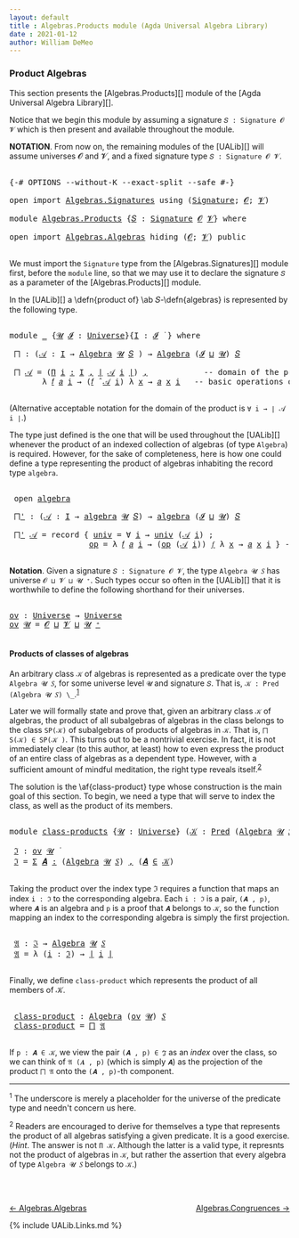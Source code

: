 ```yaml
---
layout: default
title : Algebras.Products module (Agda Universal Algebra Library)
date : 2021-01-12
author: William DeMeo
---
```



### <a id="product-algebras">Product Algebras</a>

This section presents the [Algebras.Products][] module of the [Agda Universal Algebra Library][].

Notice that we begin this module by assuming a signature `𝑆 : Signature 𝓞 𝓥` which is then present and available throughout the module.

**NOTATION**.  From now on, the remaining modules of the [UALib][] will assume universes 𝓞 and 𝓥, and a fixed signature type `𝑆 : Signature 𝓞 𝓥`.

<pre class="Agda">

<a id="581" class="Symbol">{-#</a> <a id="585" class="Keyword">OPTIONS</a> <a id="593" class="Pragma">--without-K</a> <a id="605" class="Pragma">--exact-split</a> <a id="619" class="Pragma">--safe</a> <a id="626" class="Symbol">#-}</a>

<a id="631" class="Keyword">open</a> <a id="636" class="Keyword">import</a> <a id="643" href="Algebras.Signatures.html" class="Module">Algebras.Signatures</a> <a id="663" class="Keyword">using</a> <a id="669" class="Symbol">(</a><a id="670" href="Algebras.Signatures.html#1239" class="Function">Signature</a><a id="679" class="Symbol">;</a> <a id="681" href="Overture.Preliminaries.html#6863" class="Generalizable">𝓞</a><a id="682" class="Symbol">;</a> <a id="684" href="Universes.html#262" class="Generalizable">𝓥</a><a id="685" class="Symbol">)</a>

<a id="688" class="Keyword">module</a> <a id="695" href="Algebras.Products.html" class="Module">Algebras.Products</a> <a id="713" class="Symbol">{</a><a id="714" href="Algebras.Products.html#714" class="Bound">𝑆</a> <a id="716" class="Symbol">:</a> <a id="718" href="Algebras.Signatures.html#1239" class="Function">Signature</a> <a id="728" href="Overture.Preliminaries.html#6863" class="Generalizable">𝓞</a> <a id="730" href="Universes.html#262" class="Generalizable">𝓥</a><a id="731" class="Symbol">}</a> <a id="733" class="Keyword">where</a>

<a id="740" class="Keyword">open</a> <a id="745" class="Keyword">import</a> <a id="752" href="Algebras.Algebras.html" class="Module">Algebras.Algebras</a> <a id="770" class="Keyword">hiding</a> <a id="777" class="Symbol">(</a><a id="778" href="Overture.Preliminaries.html#6863" class="Generalizable">𝓞</a><a id="779" class="Symbol">;</a> <a id="781" href="Universes.html#262" class="Generalizable">𝓥</a><a id="782" class="Symbol">)</a> <a id="784" class="Keyword">public</a>

</pre>

We must import the `Signature` type from the [Algebras.Signatures][] module first, before the `module` line, so that we may use it to declare the signature `𝑆` as a parameter of the [Algebras.Products][] module.

In the [UALib][] a \defn{product of} \ab 𝑆-\defn{algebras} is represented by the following type.

<pre class="Agda">

<a id="1129" class="Keyword">module</a> <a id="1136" href="Algebras.Products.html#1136" class="Module">_</a> <a id="1138" class="Symbol">{</a><a id="1139" href="Algebras.Products.html#1139" class="Bound">𝓤</a> <a id="1141" href="Algebras.Products.html#1141" class="Bound">𝓘</a> <a id="1143" class="Symbol">:</a> <a id="1145" href="Agda.Primitive.html#423" class="Postulate">Universe</a><a id="1153" class="Symbol">}{</a><a id="1155" href="Algebras.Products.html#1155" class="Bound">I</a> <a id="1157" class="Symbol">:</a> <a id="1159" href="Algebras.Products.html#1141" class="Bound">𝓘</a> <a id="1161" href="Universes.html#403" class="Function Operator">̇</a> <a id="1163" class="Symbol">}</a> <a id="1165" class="Keyword">where</a>

 <a id="1173" href="Algebras.Products.html#1173" class="Function">⨅</a> <a id="1175" class="Symbol">:</a> <a id="1177" class="Symbol">(</a><a id="1178" href="Algebras.Products.html#1178" class="Bound">𝒜</a> <a id="1180" class="Symbol">:</a> <a id="1182" href="Algebras.Products.html#1155" class="Bound">I</a> <a id="1184" class="Symbol">→</a> <a id="1186" href="Algebras.Algebras.html#674" class="Function">Algebra</a> <a id="1194" href="Algebras.Products.html#1139" class="Bound">𝓤</a> <a id="1196" href="Algebras.Products.html#714" class="Bound">𝑆</a> <a id="1198" class="Symbol">)</a> <a id="1200" class="Symbol">→</a> <a id="1202" href="Algebras.Algebras.html#674" class="Function">Algebra</a> <a id="1210" class="Symbol">(</a><a id="1211" href="Algebras.Products.html#1141" class="Bound">𝓘</a> <a id="1213" href="Agda.Primitive.html#636" class="Primitive Operator">⊔</a> <a id="1215" href="Algebras.Products.html#1139" class="Bound">𝓤</a><a id="1216" class="Symbol">)</a> <a id="1218" href="Algebras.Products.html#714" class="Bound">𝑆</a>

 <a id="1222" href="Algebras.Products.html#1173" class="Function">⨅</a> <a id="1224" href="Algebras.Products.html#1224" class="Bound">𝒜</a> <a id="1226" class="Symbol">=</a> <a id="1228" class="Symbol">(</a><a id="1229" href="MGS-MLTT.html#3635" class="Function">Π</a> <a id="1231" href="Algebras.Products.html#1231" class="Bound">i</a> <a id="1233" href="MGS-MLTT.html#3635" class="Function">꞉</a> <a id="1235" href="Algebras.Products.html#1155" class="Bound">I</a> <a id="1237" href="MGS-MLTT.html#3635" class="Function">,</a> <a id="1239" href="Overture.Preliminaries.html#12413" class="Function Operator">∣</a> <a id="1241" href="Algebras.Products.html#1224" class="Bound">𝒜</a> <a id="1243" href="Algebras.Products.html#1231" class="Bound">i</a> <a id="1245" href="Overture.Preliminaries.html#12413" class="Function Operator">∣</a><a id="1246" class="Symbol">)</a> <a id="1248" href="Overture.Preliminaries.html#11717" class="InductiveConstructor Operator">,</a>            <a id="1261" class="Comment">-- domain of the product algebra</a>
       <a id="1301" class="Symbol">λ</a> <a id="1303" href="Algebras.Products.html#1303" class="Bound">𝑓</a> <a id="1305" href="Algebras.Products.html#1305" class="Bound">𝑎</a> <a id="1307" href="Algebras.Products.html#1307" class="Bound">i</a> <a id="1309" class="Symbol">→</a> <a id="1311" class="Symbol">(</a><a id="1312" href="Algebras.Products.html#1303" class="Bound">𝑓</a> <a id="1314" href="Algebras.Algebras.html#2989" class="Function Operator">̂</a> <a id="1316" href="Algebras.Products.html#1224" class="Bound">𝒜</a> <a id="1318" href="Algebras.Products.html#1307" class="Bound">i</a><a id="1319" class="Symbol">)</a> <a id="1321" class="Symbol">λ</a> <a id="1323" href="Algebras.Products.html#1323" class="Bound">x</a> <a id="1325" class="Symbol">→</a> <a id="1327" href="Algebras.Products.html#1305" class="Bound">𝑎</a> <a id="1329" href="Algebras.Products.html#1323" class="Bound">x</a> <a id="1331" href="Algebras.Products.html#1307" class="Bound">i</a>   <a id="1335" class="Comment">-- basic operations of the product algebra</a>

</pre>

(Alternative acceptable notation for the domain of the product is `∀ i → ∣ 𝒜 i ∣`.)

The type just defined is the one that will be used throughout the [UALib][] whenever the product of an indexed collection of algebras (of type `Algebra`) is required.  However, for the sake of completeness, here is how one could define a type representing the product of algebras inhabiting the record type `algebra`.

<pre class="Agda">

 <a id="1810" class="Keyword">open</a> <a id="1815" href="Algebras.Algebras.html#1865" class="Module">algebra</a>

 <a id="1825" href="Algebras.Products.html#1825" class="Function">⨅&#39;</a> <a id="1828" class="Symbol">:</a> <a id="1830" class="Symbol">(</a><a id="1831" href="Algebras.Products.html#1831" class="Bound">𝒜</a> <a id="1833" class="Symbol">:</a> <a id="1835" href="Algebras.Products.html#1155" class="Bound">I</a> <a id="1837" class="Symbol">→</a> <a id="1839" href="Algebras.Algebras.html#1865" class="Record">algebra</a> <a id="1847" href="Algebras.Products.html#1139" class="Bound">𝓤</a> <a id="1849" href="Algebras.Products.html#714" class="Bound">𝑆</a><a id="1850" class="Symbol">)</a> <a id="1852" class="Symbol">→</a> <a id="1854" href="Algebras.Algebras.html#1865" class="Record">algebra</a> <a id="1862" class="Symbol">(</a><a id="1863" href="Algebras.Products.html#1141" class="Bound">𝓘</a> <a id="1865" href="Agda.Primitive.html#636" class="Primitive Operator">⊔</a> <a id="1867" href="Algebras.Products.html#1139" class="Bound">𝓤</a><a id="1868" class="Symbol">)</a> <a id="1870" href="Algebras.Products.html#714" class="Bound">𝑆</a>

 <a id="1874" href="Algebras.Products.html#1825" class="Function">⨅&#39;</a> <a id="1877" href="Algebras.Products.html#1877" class="Bound">𝒜</a> <a id="1879" class="Symbol">=</a> <a id="1881" class="Keyword">record</a> <a id="1888" class="Symbol">{</a> <a id="1890" href="Algebras.Algebras.html#1960" class="Field">univ</a> <a id="1895" class="Symbol">=</a> <a id="1897" class="Symbol">∀</a> <a id="1899" href="Algebras.Products.html#1899" class="Bound">i</a> <a id="1901" class="Symbol">→</a> <a id="1903" href="Algebras.Algebras.html#1960" class="Field">univ</a> <a id="1908" class="Symbol">(</a><a id="1909" href="Algebras.Products.html#1877" class="Bound">𝒜</a> <a id="1911" href="Algebras.Products.html#1899" class="Bound">i</a><a id="1912" class="Symbol">)</a> <a id="1914" class="Symbol">;</a>                 <a id="1932" class="Comment">-- domain</a>
                 <a id="1959" href="Algebras.Algebras.html#1973" class="Field">op</a> <a id="1962" class="Symbol">=</a> <a id="1964" class="Symbol">λ</a> <a id="1966" href="Algebras.Products.html#1966" class="Bound">𝑓</a> <a id="1968" href="Algebras.Products.html#1968" class="Bound">𝑎</a> <a id="1970" href="Algebras.Products.html#1970" class="Bound">i</a> <a id="1972" class="Symbol">→</a> <a id="1974" class="Symbol">(</a><a id="1975" href="Algebras.Algebras.html#1973" class="Field">op</a> <a id="1978" class="Symbol">(</a><a id="1979" href="Algebras.Products.html#1877" class="Bound">𝒜</a> <a id="1981" href="Algebras.Products.html#1970" class="Bound">i</a><a id="1982" class="Symbol">))</a> <a id="1985" href="Algebras.Products.html#1966" class="Bound">𝑓</a> <a id="1987" class="Symbol">λ</a> <a id="1989" href="Algebras.Products.html#1989" class="Bound">x</a> <a id="1991" class="Symbol">→</a> <a id="1993" href="Algebras.Products.html#1968" class="Bound">𝑎</a> <a id="1995" href="Algebras.Products.html#1989" class="Bound">x</a> <a id="1997" href="Algebras.Products.html#1970" class="Bound">i</a> <a id="1999" class="Symbol">}</a> <a id="2001" class="Comment">-- basic operations</a>

</pre>



**Notation**. Given a signature `𝑆 : Signature 𝓞 𝓥`, the type `Algebra 𝓤 𝑆` has universe `𝓞 ⊔ 𝓥 ⊔ 𝓤 ⁺`.  Such types occur so often in the [UALib][] that it is worthwhile to define the following shorthand for their universes.

<pre class="Agda">

<a id="ov"></a><a id="2276" href="Algebras.Products.html#2276" class="Function">ov</a> <a id="2279" class="Symbol">:</a> <a id="2281" href="Agda.Primitive.html#423" class="Postulate">Universe</a> <a id="2290" class="Symbol">→</a> <a id="2292" href="Agda.Primitive.html#423" class="Postulate">Universe</a>
<a id="2301" href="Algebras.Products.html#2276" class="Function">ov</a> <a id="2304" href="Algebras.Products.html#2304" class="Bound">𝓤</a> <a id="2306" class="Symbol">=</a> <a id="2308" href="Algebras.Products.html#728" class="Bound">𝓞</a> <a id="2310" href="Agda.Primitive.html#636" class="Primitive Operator">⊔</a> <a id="2312" href="Algebras.Products.html#730" class="Bound">𝓥</a> <a id="2314" href="Agda.Primitive.html#636" class="Primitive Operator">⊔</a> <a id="2316" href="Algebras.Products.html#2304" class="Bound">𝓤</a> <a id="2318" href="Agda.Primitive.html#606" class="Primitive Operator">⁺</a>

</pre>



#### <a id="products-of-classes-of-algebras">Products of classes of algebras</a>

An arbitrary class `𝒦` of algebras is represented as a predicate over the type `Algebra 𝓤 𝑆`, for some universe level `𝓤` and signature `𝑆`. That is, `𝒦 : Pred (Algebra 𝓤 𝑆) \_`.<sup>[1](Algebras.Products.html#fn1)</sup>

Later we will formally state and prove that, given an arbitrary class `𝒦` of algebras, the product of all subalgebras of algebras in the class belongs to the class  `SP(𝒦)` of subalgebras of products of algebras in `𝒦`. That is, `⨅ S(𝒦) ∈ SP(𝒦 )`. This turns out to be a nontrivial exercise. In fact, it is not immediately clear (to this author, at least) how to even express the product of an entire class of algebras as a dependent type. However, with a sufficient amount of mindful meditation, the right type reveals itself.<sup>[2](Algebras.Products.html#fn2)</sup>

The solution is the \af{class-product} type whose construction is the main goal of this section. To begin, we need a type that will serve to index the class, as well as the product of its members.

<pre class="Agda">

<a id="3422" class="Keyword">module</a> <a id="class-products"></a><a id="3429" href="Algebras.Products.html#3429" class="Module">class-products</a> <a id="3444" class="Symbol">{</a><a id="3445" href="Algebras.Products.html#3445" class="Bound">𝓤</a> <a id="3447" class="Symbol">:</a> <a id="3449" href="Agda.Primitive.html#423" class="Postulate">Universe</a><a id="3457" class="Symbol">}</a> <a id="3459" class="Symbol">(</a><a id="3460" href="Algebras.Products.html#3460" class="Bound">𝒦</a> <a id="3462" class="Symbol">:</a> <a id="3464" href="Relations.Discrete.html#1534" class="Function">Pred</a> <a id="3469" class="Symbol">(</a><a id="3470" href="Algebras.Algebras.html#674" class="Function">Algebra</a> <a id="3478" href="Algebras.Products.html#3445" class="Bound">𝓤</a> <a id="3480" href="Algebras.Products.html#714" class="Bound">𝑆</a><a id="3481" class="Symbol">)(</a><a id="3483" href="Algebras.Products.html#2276" class="Function">ov</a> <a id="3486" href="Algebras.Products.html#3445" class="Bound">𝓤</a><a id="3487" class="Symbol">))</a> <a id="3490" class="Keyword">where</a>

 <a id="class-products.ℑ"></a><a id="3498" href="Algebras.Products.html#3498" class="Function">ℑ</a> <a id="3500" class="Symbol">:</a> <a id="3502" href="Algebras.Products.html#2276" class="Function">ov</a> <a id="3505" href="Algebras.Products.html#3445" class="Bound">𝓤</a> <a id="3507" href="Universes.html#403" class="Function Operator">̇</a>
 <a id="3510" href="Algebras.Products.html#3498" class="Function">ℑ</a> <a id="3512" class="Symbol">=</a> <a id="3514" href="MGS-MLTT.html#3074" class="Function">Σ</a> <a id="3516" href="Algebras.Products.html#3516" class="Bound">𝑨</a> <a id="3518" href="MGS-MLTT.html#3074" class="Function">꞉</a> <a id="3520" class="Symbol">(</a><a id="3521" href="Algebras.Algebras.html#674" class="Function">Algebra</a> <a id="3529" href="Algebras.Products.html#3445" class="Bound">𝓤</a> <a id="3531" href="Algebras.Products.html#714" class="Bound">𝑆</a><a id="3532" class="Symbol">)</a> <a id="3534" href="MGS-MLTT.html#3074" class="Function">,</a> <a id="3536" class="Symbol">(</a><a id="3537" href="Algebras.Products.html#3516" class="Bound">𝑨</a> <a id="3539" href="Relations.Discrete.html#2419" class="Function Operator">∈</a> <a id="3541" href="Algebras.Products.html#3460" class="Bound">𝒦</a><a id="3542" class="Symbol">)</a>

</pre>

Taking the product over the index type ℑ requires a function that maps an index `i : ℑ` to the corresponding algebra.  Each `i : ℑ` is a pair, `(𝑨 , p)`, where `𝑨` is an algebra and `p` is a proof that `𝑨` belongs to `𝒦`, so the function mapping an index to the corresponding algebra is simply the first projection.

<pre class="Agda">

 <a id="class-products.𝔄"></a><a id="3889" href="Algebras.Products.html#3889" class="Function">𝔄</a> <a id="3891" class="Symbol">:</a> <a id="3893" href="Algebras.Products.html#3498" class="Function">ℑ</a> <a id="3895" class="Symbol">→</a> <a id="3897" href="Algebras.Algebras.html#674" class="Function">Algebra</a> <a id="3905" href="Algebras.Products.html#3445" class="Bound">𝓤</a> <a id="3907" href="Algebras.Products.html#714" class="Bound">𝑆</a>
 <a id="3910" href="Algebras.Products.html#3889" class="Function">𝔄</a> <a id="3912" class="Symbol">=</a> <a id="3914" class="Symbol">λ</a> <a id="3916" class="Symbol">(</a><a id="3917" href="Algebras.Products.html#3917" class="Bound">i</a> <a id="3919" class="Symbol">:</a> <a id="3921" href="Algebras.Products.html#3498" class="Function">ℑ</a><a id="3922" class="Symbol">)</a> <a id="3924" class="Symbol">→</a> <a id="3926" href="Overture.Preliminaries.html#12413" class="Function Operator">∣</a> <a id="3928" href="Algebras.Products.html#3917" class="Bound">i</a> <a id="3930" href="Overture.Preliminaries.html#12413" class="Function Operator">∣</a>

</pre>

Finally, we define `class-product` which represents the product of all members of 𝒦.

<pre class="Agda">

 <a id="class-products.class-product"></a><a id="4046" href="Algebras.Products.html#4046" class="Function">class-product</a> <a id="4060" class="Symbol">:</a> <a id="4062" href="Algebras.Algebras.html#674" class="Function">Algebra</a> <a id="4070" class="Symbol">(</a><a id="4071" href="Algebras.Products.html#2276" class="Function">ov</a> <a id="4074" href="Algebras.Products.html#3445" class="Bound">𝓤</a><a id="4075" class="Symbol">)</a> <a id="4077" href="Algebras.Products.html#714" class="Bound">𝑆</a>
 <a id="4080" href="Algebras.Products.html#4046" class="Function">class-product</a> <a id="4094" class="Symbol">=</a> <a id="4096" href="Algebras.Products.html#1173" class="Function">⨅</a> <a id="4098" href="Algebras.Products.html#3889" class="Function">𝔄</a>

</pre>

If `p : 𝑨 ∈ 𝒦`, we view the pair `(𝑨 , p) ∈ ℑ` as an *index* over the class, so we can think of `𝔄 (𝑨 , p)` (which is simply `𝑨`) as the projection of the product `⨅ 𝔄` onto the `(𝑨 , p)`-th component.



-----------------------

<sup>1</sup><span class="footnote" id="fn1"> The underscore is merely a placeholder for the universe of the predicate type and needn't concern us here.</span>

<sup>2</sup><span class="footnote" id="fn2"> Readers are encouraged to derive for themselves a type that represents the product of all algebras satisfying a given predicate. It is a good exercise. (*Hint*. The answer is not `Π 𝒦`. Although the latter is a valid type, it represnts not the product of algebras in `𝒦`, but rather the assertion that every algebra of type `Algebra 𝓤 𝑆` belongs to `𝒦`.)</span>

<br>
<br>

[← Algebras.Algebras](Algebras.Algebras.html)
<span style="float:right;">[Algebras.Congruences →](Algebras.Congruences.html)</span>

{% include UALib.Links.md %}

<!--

Alternatively, we could have defined the class product in a way that explicitly displays the index, like so.

 class-product' : Pred (Algebra 𝓤 𝑆)(ov 𝓤) → Algebra (𝓧 ⊔ ov 𝓤) 𝑆
 class-product' 𝒦 = ⨅ λ (i : (Σ 𝑨 ꞉ (Algebra 𝓤 𝑆) , (𝑨 ∈ 𝒦) × (X → ∣ 𝑨 ∣))) → ∣ i ∣

-->

